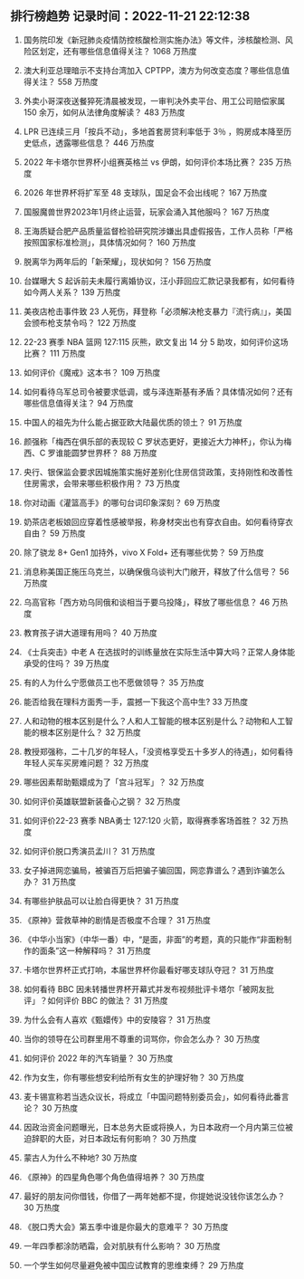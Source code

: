 
## 排行榜趋势 记录时间：2022-11-21 22:12:38
  
  1. 国务院印发《新冠肺炎疫情防控核酸检测实施办法》等文件，涉核酸检测、风险区划定，还有哪些信息值得关注？ 1068 万热度
    
  2. 澳大利亚总理暗示不支持台湾加入 CPTPP，澳方为何改变态度？哪些信息值得关注？ 558 万热度
    
  3. 外卖小哥深夜送餐猝死清晨被发现，一审判决外卖平台、用工公司赔偿家属 150 余万，如何从法律角度解读？ 483 万热度
    
  4. LPR 已连续三月「按兵不动」，多地首套房贷利率低于 3％ ，购房成本降至历史低点，透露哪些信息？ 446 万热度
    
  5. 2022 年卡塔尔世界杯小组赛英格兰 vs 伊朗，如何评价本场比赛？ 235 万热度
    
  6. 2026 年世界杯将扩军至 48 支球队，国足会不会出线呢？ 167 万热度
    
  7. 国服魔兽世界2023年1月终止运营，玩家会涌入其他服吗？ 167 万热度
    
  8. 王海质疑合肥产品质量监督检验研究院涉嫌出具虚假报告，工作人员称「严格按照国家标准检测」，具体情况如何？ 160 万热度
    
  9. 脱离华为两年后的「新荣耀」，现状如何？ 156 万热度
    
  10. 台媒曝大 S 起诉前夫未履行离婚协议，汪小菲回应汇款记录我都有，如何看待如今两人关系？ 139 万热度
    
  11. 美夜店枪击事件致 23 人死伤，拜登称「必须解决枪支暴力『流行病』」，美国会颁布枪支禁令吗？ 122 万热度
    
  12. 22-23 赛季 NBA 篮网 127:115 灰熊，欧文复出 14 分 5 助攻，如何评价这场比赛？ 111 万热度
    
  13. 如何评价《魔戒》这本书？ 109 万热度
    
  14. 如何看待乌军总司令被要求低调，或与泽连斯基有矛盾？具体情况如何？还有哪些信息值得关注？ 94 万热度
    
  15. 中国人的祖先为什么能占据亚欧大陆最优质的领土？ 91 万热度
    
  16. 颜强称「梅西在俱乐部的表现较 C 罗状态更好，更接近大力神杯」，你认为梅西、C 罗谁能圆梦世界杯？ 88 万热度
    
  17. 央行、银保监会要求因城施策实施好差别化住房信贷政策，支持刚性和改善性住房需求，会带来哪些积极作用？ 73 万热度
    
  18. 你对动画《灌篮高手》的哪句台词印象深刻？ 69 万热度
    
  19. 奶茶店老板娘回应穿着性感被举报，称身材突出也有穿衣自由。如何看待穿衣自由？ 59 万热度
    
  20. 除了骁龙 8+ Gen1 加持外，vivo X Fold+ 还有哪些优势？ 59 万热度
    
  21. 消息称美国正施压乌克兰，以确保俄乌谈判大门敞开，释放了什么信号？ 56 万热度
    
  22. 乌高官称「西方劝乌同俄和谈相当于要乌投降」，释放了哪些信息？ 46 万热度
    
  23. 教育孩子讲大道理有用吗？ 40 万热度
    
  24. 《士兵突击》中老 A 在选拔时的训练量放在实际生活中算大吗？正常人身体能承受的住吗？ 39 万热度
    
  25. 有的人为什么宁愿做员工也不愿做领导？ 35 万热度
    
  26. 能否给我在理科方面秀一手，震撼一下我这个高中生? 33 万热度
    
  27. 人和动物的根本区别是什么？人和人工智能的根本区别是什么？动物和人工智能的根本区别是什么？ 32 万热度
    
  28. 教授郑强称，二十几岁的年轻人，「没资格享受五十多岁人的待遇」，如何看待年轻人买车买房难问题？ 32 万热度
    
  29. 哪些因素帮助甄嬛成为了「宫斗冠军」？ 32 万热度
    
  30. 如何评价英雄联盟新装备心之钢？ 32 万热度
    
  31. 如何评价22-23 赛季 NBA勇士 127:120 火箭，取得赛季客场首胜？ 32 万热度
    
  32. 如何评价脱口秀演员孟川？ 31 万热度
    
  33. 女子掉进网恋骗局，被骗百万后把骗子骗回国，网恋靠谱么？遇到诈骗怎么办？ 31 万热度
    
  34. 有哪些护肤品可以让脸白得更快？ 31 万热度
    
  35. 《原神》营救草神的剧情是否极度不合理？ 31 万热度
    
  36. 《中华小当家》（中华一番）中，“是面，非面”的考题，真的只能作“非面粉制作的面条”这一种解释吗？ 31 万热度
    
  37. 卡塔尔世界杯正式打响，本届世界杯你最看好哪支球队夺冠？ 31 万热度
    
  38. 如何看待 BBC 因未转播世界杯开幕式并发布视频批评卡塔尔「被网友批评」？如何评价 BBC 的做法？ 31 万热度
    
  39. 为什么会有人喜欢《甄嬛传》中的安陵容？ 31 万热度
    
  40. 当你的领导在公司群里用不尊重的词骂你，你会怎么办？ 30 万热度
    
  41. 如何评价 2022 年的汽车销量？ 30 万热度
    
  42. 作为女生，你有哪些想安利给所有女生的护理好物？ 30 万热度
    
  43. 麦卡锡宣称若当选众议长，将成立「中国问题特别委员会」，如何看待此番言论？ 30 万热度
    
  44. 因政治资金问题曝光，日本总务大臣或将换人，为日本政府一个月内第三位被迫辞职的大臣，对日本政坛有何影响？ 30 万热度
    
  45. 蒙古人为什么不种地? 30 万热度
    
  46. 《原神》的四星角色哪个角色值得培养？ 30 万热度
    
  47. 最好的朋友问你借钱，你借了一两年她都不提，你提她说没钱你该怎么办？ 30 万热度
    
  48. 《脱口秀大会》第五季中谁是你最大的意难平？ 30 万热度
    
  49. 一年四季都涂防晒霜，会对肌肤有什么影响？ 30 万热度
    
  50. 一个学生如何尽量避免被中国应试教育的思维束缚？ 29 万热度
    